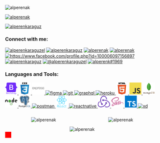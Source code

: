 
<p align="left"> <img src="https://komarev.com/ghpvc/?username=alperenak&label=Profile%20views&color=0e75b6&style=flat" alt="alperenak" /> </p>

<p align="left"> <a href="https://github.com/ryo-ma/github-profile-trophy"><img src="https://github-profile-trophy.vercel.app/?username=alperenak&theme=onedark&rank=S,AAA'" alt="alperenak" /></a> </p>

<p align="left"> <a href="https://twitter.com/alperenkaraguz" target="blank"><img src="https://img.shields.io/twitter/follow/alperenkaraguz?logo=twitter&style=for-the-badge" alt="alperenkaraguz" /></a> </p>

<h3 align="left">Connect with me:</h3>
<p align="left">
<a href="https://dev.to/alperenkaraguzel" target="blank"><img align="center" src="https://cdn.jsdelivr.net/npm/simple-icons@3.0.1/icons/dev-dot-to.svg" alt="alperenkaraguzel" height="30" width="40" /></a>
<a href="https://twitter.com/alperenkaraguz" target="blank"><img align="center" src="https://cdn.jsdelivr.net/npm/simple-icons@3.0.1/icons/twitter.svg" alt="alperenkaraguz" height="30" width="40" /></a>
<a href="https://linkedin.com/in/alperenak" target="blank"><img align="center" src="https://cdn.jsdelivr.net/npm/simple-icons@3.0.1/icons/linkedin.svg" alt="alperenak" height="30" width="40" /></a>
<a href="https://codesandbox.com/alperenak" target="blank"><img align="center" src="https://cdn.jsdelivr.net/npm/simple-icons@3.0.1/icons/codesandbox.svg" alt="alperenak" height="30" width="40" /></a>
<a href="https://fb.com/https://www.facebook.com/profile.php?id=100006097156897" target="blank"><img align="center" src="https://cdn.jsdelivr.net/npm/simple-icons@3.0.1/icons/facebook.svg" alt="https://www.facebook.com/profile.php?id=100006097156897" height="30" width="40" /></a>
<a href="https://instagram.com/alperenkaraguz" target="blank"><img align="center" src="https://cdn.jsdelivr.net/npm/simple-icons@3.0.1/icons/instagram.svg" alt="alperenkaraguz" height="30" width="40" /></a>
<a href="https://medium.com/@alperenkaraguzel" target="blank"><img align="center" src="https://cdn.jsdelivr.net/npm/simple-icons@3.0.1/icons/medium.svg" alt="@alperenkaraguzel" height="30" width="40" /></a>
<a href="https://discord.gg/alperenk#1969" target="blank"><img align="center" src="https://cdn.jsdelivr.net/npm/simple-icons@3.0.1/icons/discord.svg" alt="alperenk#1969" height="30" width="40" /></a>
</p>

<h3 align="left">Languages and Tools:</h3>
<p align="left"> <a href="https://getbootstrap.com" target="_blank"> <img src="https://raw.githubusercontent.com/devicons/devicon/master/icons/bootstrap/bootstrap-plain-wordmark.svg" alt="bootstrap" width="40" height="40"/> </a> <a href="https://www.w3schools.com/css/" target="_blank"> <img src="https://raw.githubusercontent.com/devicons/devicon/master/icons/css3/css3-original-wordmark.svg" alt="css3" width="40" height="40"/> </a> <a href="https://expressjs.com" target="_blank"> <img src="https://raw.githubusercontent.com/devicons/devicon/master/icons/express/express-original-wordmark.svg" alt="express" width="40" height="40"/> </a> <a href="https://www.figma.com/" target="_blank"> <img src="https://www.vectorlogo.zone/logos/figma/figma-icon.svg" alt="figma" width="40" height="40"/> </a> <a href="https://git-scm.com/" target="_blank"> <img src="https://www.vectorlogo.zone/logos/git-scm/git-scm-icon.svg" alt="git" width="40" height="40"/> </a> <a href="https://graphql.org" target="_blank"> <img src="https://www.vectorlogo.zone/logos/graphql/graphql-icon.svg" alt="graphql" width="40" height="40"/> </a> <a href="https://heroku.com" target="_blank"> <img src="https://www.vectorlogo.zone/logos/heroku/heroku-icon.svg" alt="heroku" width="40" height="40"/> </a> <a href="https://www.w3.org/html/" target="_blank"> <img src="https://raw.githubusercontent.com/devicons/devicon/master/icons/html5/html5-original-wordmark.svg" alt="html5" width="40" height="40"/> </a> <a href="https://developer.mozilla.org/en-US/docs/Web/JavaScript" target="_blank"> <img src="https://raw.githubusercontent.com/devicons/devicon/master/icons/javascript/javascript-original.svg" alt="javascript" width="40" height="40"/> </a> <a href="https://www.mongodb.com/" target="_blank"> <img src="https://raw.githubusercontent.com/devicons/devicon/master/icons/mongodb/mongodb-original-wordmark.svg" alt="mongodb" width="40" height="40"/> </a> <a href="https://nodejs.org" target="_blank"> <img src="https://raw.githubusercontent.com/devicons/devicon/master/icons/nodejs/nodejs-original-wordmark.svg" alt="nodejs" width="40" height="40"/> </a> <a href="https://www.postgresql.org" target="_blank"> <img src="https://raw.githubusercontent.com/devicons/devicon/master/icons/postgresql/postgresql-original-wordmark.svg" alt="postgresql" width="40" height="40"/> </a> <a href="https://postman.com" target="_blank"> <img src="https://www.vectorlogo.zone/logos/getpostman/getpostman-icon.svg" alt="postman" width="40" height="40"/> </a> <a href="https://reactjs.org/" target="_blank"> <img src="https://raw.githubusercontent.com/devicons/devicon/master/icons/react/react-original-wordmark.svg" alt="react" width="40" height="40"/> </a> <a href="https://reactnative.dev/" target="_blank"> <img src="https://reactnative.dev/img/header_logo.svg" alt="reactnative" width="40" height="40"/> </a> <a href="https://redux.js.org" target="_blank"> <img src="https://raw.githubusercontent.com/devicons/devicon/master/icons/redux/redux-original.svg" alt="redux" width="40" height="40"/> </a> <a href="https://sass-lang.com" target="_blank"> <img src="https://raw.githubusercontent.com/devicons/devicon/master/icons/sass/sass-original.svg" alt="sass" width="40" height="40"/> </a> <a href="https://www.typescriptlang.org/" target="_blank"> <img src="https://raw.githubusercontent.com/devicons/devicon/master/icons/typescript/typescript-original.svg" alt="typescript" width="40" height="40"/> </a> <a href="https://www.adobe.com/products/xd.html" target="_blank"> <img src="https://cdn.worldvectorlogo.com/logos/adobe-xd.svg" alt="xd" width="40" height="40"/> </a> </p>

<div style="display:flex; align-items: center; justify-content:space-around; width: 100%">
<p><img  src="https://github-readme-stats.vercel.app/api/top-langs?username=alperenak&theme=radical&show_icons=true&locale=en&layout=compact" alt="alperenak" /></p>
<p><img  src="https://github-readme-stats.vercel.app/api?username=alperenak&hide=prs&theme=radical&custom_title=My%20Github%20Stats" alt="alperenak" /></p>
</div>
<!-- [![My GitHub stats](https://github-readme-stats.vercel.app/api?username=alperenak&hide=prs&theme=radical&custom_title=My%20Github%20Stats)](https://github.com/anuraghazra/github-readme-stats) -->

<!-- <p style='display:flex;align-items-center;justify-content-center;width:100%'><img align="center" src="https://github-readme-streak-stats.herokuapp.com/?user=alperenak&theme=radical" alt="alperenak" /></p> -->
<div style='display: flex; align-items: center; justify-content: center; width:100%'><img src="https://github-readme-streak-stats.herokuapp.com/?user=alperenak&theme=radical" alt="alperenak" /></div>

<div style='display: flex; align-items:center; justify-content:center; width:20px; height: 20px; background:red'>